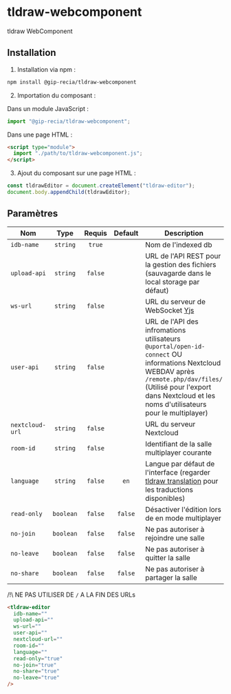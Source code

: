 # **tldraw-webcomponent**

tldraw WebComponent

## **Installation**

1. Installation via npm :

```sh
npm install @gip-recia/tldraw-webcomponent
```

2. Importation du composant :

Dans un module JavaScript :

```js
import "@gip-recia/tldraw-webcomponent";
```

Dans une page HTML :

```html
<script type="module">
  import "./path/to/tldraw-webcomponent.js";
</script>
```

3. Ajout du composant sur une page HTML :

```js
const tldrawEditor = document.createElement("tldraw-editor");
document.body.appendChild(tldrawEditor);
```

## **Paramètres**

| Nom             |   Type    | Requis  | Default | Description                                                                                                                                                                                                                 |
| --------------- | :-------: | :-----: | :-----: | --------------------------------------------------------------------------------------------------------------------------------------------------------------------------------------------------------------------------- |
| `idb-name`      | `string`  | `true`  |         | Nom de l'indexed db                                                                                                                                                                                                         |
| `upload-api`    | `string`  | `false` |         | URL de l'API REST pour la gestion des fichiers (sauvagarde dans le local storage par défaut)                                                                                                                                |
| `ws-url`        | `string`  | `false` |         | URL du serveur de WebSocket [Yjs](https://github.com/yjs/yjs)                                                                                                                                                               |
| `user-api`      | `string`  | `false` |         | URL de l'API des infromations utilisateurs `@uportal/open-id-connect` OU informations Nextcloud WEBDAV après `/remote.php/dav/files/` (Utilisé pour l'export dans Nextcloud et les noms d'utilisateurs pour le multiplayer) |
| `nextcloud-url` | `string`  | `false` |         | URL du serveur Nextcloud                                                                                                                                                                                                    |
| `room-id`       | `string`  | `false` |         | Identifiant de la salle multiplayer courante                                                                                                                                                                                |
| `language`      | `string`  | `false` |  `en`   | Langue par défaut de l'interface (regarder [tldraw translation](https://github.com/tldraw/tldraw/tree/main/packages/tldraw/src/translations) pour les traductions disponibles)                                              |
| `read-only`     | `boolean` | `false` | `false` | Désactiver l'édition lors de en mode multiplayer                                                                                                                                                                            |
| `no-join`       | `boolean` | `false` | `false` | Ne pas autoriser à rejoindre une salle                                                                                                                                                                                      |
| `no-leave`      | `boolean` | `false` | `false` | Ne pas autoriser à quitter la salle                                                                                                                                                                                         |
| `no-share`      | `boolean` | `false` | `false` | Ne pas autoriser à partager la salle                                                                                                                                                                                        |

/!\ NE PAS UTILISER DE `/` A LA FIN DES URLs

```html
<tldraw-editor
  idb-name=""
  upload-api=""
  ws-url=""
  user-api=""
  nextcloud-url=""
  room-id=""
  language=""
  read-only="true"
  no-join="true"
  no-share="true"
  no-leave="true"
/>
```
